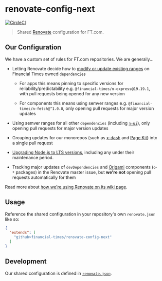 # renovate-config-next

[![CircleCI](https://circleci.com/gh/Financial-Times/renovate-config-next.svg?style=svg)](https://circleci.com/gh/Financial-Times/renovate-config-next)

> Shared [Renovate](https://renovatebot.com/) configuration for FT.com.

## Our Configuration

We have a custom set of rules for FT.com repositories. We are generally...

* Letting Renovate decide how to [modify or update existing ranges](https://renovatebot.com/docs/configuration-options/#rangestrategy) on Financial Times owned `dependencies`

  * For apps this means pinning to specific versions for reliability/predictability e.g. `@financial-times/n-express@19.19.1`, with pull requests being opened for any new version

  * For components this means using semver ranges e.g. `@financial-times/n-fetch@^1.0.0`, only opening pull requests for major version updates

* Using semver ranges for all other `dependencies` (including [`n-ui`](https://github.com/Financial-Times/n-ui)), only opening pull requests for major version updates

* Grouping updates for our monorepos (such as [x-dash](https://github.com/Financial-Times/x-dash) and [Page Kit](https://github.com/Financial-Times/dotcom-page-kit)) into a single pull request

* [Upgrading Node.js to LTS versions](https://renovatebot.com/docs/node/#configuring-support-policy), including any under their maintenance period.

* Tracking major updates of `devDependencies` and [Origami](https://registry.origami.ft.com/components) components (`o-*` packages) in the Renovate master issue, but **we're not** opening pull requests automatically for them

Read more about [how we're using Renovate on its wiki page](https://github.com/Financial-Times/next/wiki/Renovate).

## Usage

Reference the shared configuration in your repository's own `renovate.json` like so:

```json
{
  "extends": [
    "github>financial-times/renovate-config-next"
  ]
}
```

## Development

Our shared configuration is defined in [`renovate.json`](renovate.json).
